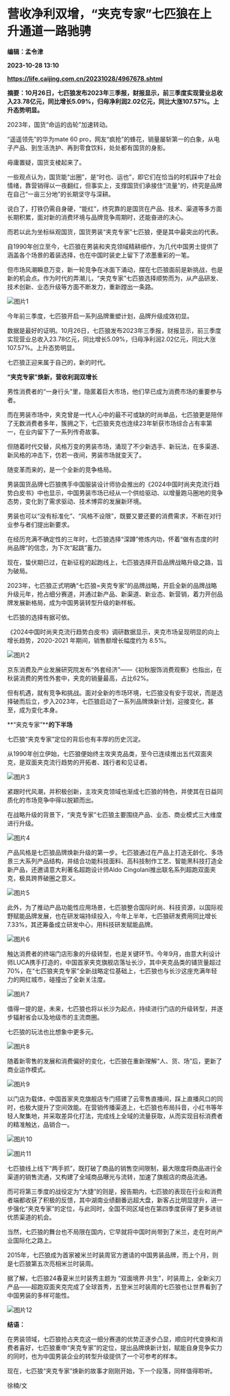 # 营收净利双增，“夹克专家”七匹狼在上升通道一路驰骋
**编辑：孟令津**

**2023-10-28 13:10**

**https://life.caijing.com.cn/20231028/4967678.shtml**

**摘要：10月26日，七匹狼发布2023年三季报，财报显示，前三季度实现营业总收入23.78亿元，同比增长5.09%，归母净利润2.02亿元，同比大涨107.57%。上升态势明显。**

2023年，国货“命运的齿轮”加速转动。

“遥遥领先”的华为mate 60 pro，网友“疯抢”的蜂花，销量屡斩第一的白象，从电子产品、到生活洗护、再到零食饮料，处处都有国货的身影。

毋庸置疑，国货支棱起来了。

一些观点认为，国货能“出圈”，是“时也、运也”，即它们在恰当的时机踩中了社会情绪，靠营销得以一夜翻红，但事实上，支撑国货们承接住“流量”的，终究是品牌在自己“一亩三分地”的长期坚守与深耕。

说白了，打铁仍需自身硬，“能红”，终究靠的是国货在产品、技术、渠道等多方面长期积累，面对新的消费环境与品牌竞争周期时，还能奋进的决心。

而若以此为坐标纵观国货，国货男装“夹克专家”七匹狼，便是其中最突出的代表。

自1990年创立至今，七匹狼在男装和夹克领域精耕细作，为几代中国男士提供了涵盖各个场景的着装选择，也在中国时装史上留下了浓墨重彩的一笔。

但市场风潮瞬息万变，新一轮竞争在冰面下涌动，摆在七匹狼面前是新挑战，也是新的机会点。作为时代的弄潮儿，“夹克专家”七匹狼选择顺势而为，从产品研发、技术创新、业态升级等方面不断发力，重新蹚出一条路。

![图片1](https://img4.caijing.com.cn/2023/1028/1698495891413.jpg)

今年前三季度，七匹狼开启一系列品牌重塑计划，品牌升级成效初显。

数据是最好的证明。10月26日，七匹狼发布2023年三季报，财报显示，前三季度实现营业总收入23.78亿元，同比增长5.09%，归母净利润2.02亿元，同比大涨107.57%。上升态势明显。

七匹狼正迎来属于自己的，新的时代。

**“夹克专家”焕新，营收利润双增长**

男性消费者的“一身行头”里，隐匿着巨大市场，他们早已成为消费市场的重要参与者。

而在男装市场中，夹克曾是一代人心中的最不可或缺的时尚单品，七匹狼更是陪伴了无数消费者多年，簇拥之下，七匹狼夹克也连续23年斩获市场综合占有率第一，在业内留下了一系列传奇故事。

但随着时代交替，风格万变的男装市场，涌现了不少新选手、新玩法，在多渠道、新风格的冲击下，仿若一夜间，男装市场就变天了。

随变革而来的，是一个全新的竞争格局。

男装国货品牌七匹狼携手中国服装设计师协会推出的《2024中国时尚夹克流行趋势白皮书》中也显示，中国男装市场已经从一个供给驱动、以增量跑马圈地的竞争态势，变化到了需求驱动、技术博弈的发展新环境。

男装也可以“没有标准化”、“风格不设限”，既要又要还要的消费需求，不断在对行业参与者们提出新要求。

在经历充满不确定性的三年时，七匹狼选择“深蹲”修炼内功，怀着“做有态度的时尚品牌”的信念，为下次“起跳”蓄力。

现在，蛰伏期已过，在新征程的起跑线上，七匹狼选择开启品牌战略升级之路，旨为破局。

2023年，七匹狼正式明确“七匹狼=夹克专家”的品牌战略，开启全新的品牌战略升级元年，抢占细分赛道，并通过新产品、新渠道、新业态、新营销，着力开创品牌发展新格局，成为中国男装转型升级的新样板。

七匹狼的选择有据可依。

《2024中国时尚夹克流行趋势白皮书》调研数据显示，夹克市场呈现明显的向上增长趋势，2020-2021 年期间，销售额增长幅度约为 8.5%。

![图片2](https://img2.caijing.com.cn/2023/1028/1698495963618.jpg)

京东消费及产业发展研究院发布“外套经济”——《初秋服饰消费观察》也指出，在秋装消费的男性外套中，夹克的销量最高，占比62%。

但有机遇，就有竞争和挑战。面对全新的市场环境，七匹狼没有安于现状，而是选择破而后立，步入2023年，七匹狼启动了一系列品牌焕新计划，迎接变化，甚至，成为变化本身。

**“夹克专家”****的下半场**

七匹狼“夹克专家”定位的背后也有丰厚的历史沉淀。

从1990年创立伊始，七匹狼便始终主攻夹克品类，至今已连续推出五代双面夹克，是双面夹克流行趋势的开拓者、践行者和见证者。

![图片3](https://img2.caijing.com.cn/2023/1028/1698496014720.jpg)

紧跟时代风潮，并积极创新，主攻夹克领域也渐成七匹狼的特色，并使其在日益同质化的市场竞争中得以脱颖而出。

在战略升级的背景下，“夹克专家”七匹狼主要围绕产品、业态、商业模式三大维度进行升级。

![图片4](https://tx3.cdn.caijing.com.cn/2023/1028/1698496059416.jpg)

产品风格是七匹狼品牌焕新升级的第一步。七匹狼通过在产品上打造无龄化、多场景三大系列产品结构，并结合功能科技面料、高科技制作工艺、智能黑科技打造全新产品，还邀请意大利著名超跑设计师Aldo Cingolani推出联名系列超跑双面夹克，极具跨界破圈之意义。

![图片5](https://tx3.cdn.caijing.com.cn/2023/1028/1698496234852.jpg)

此外，为了推动产品功能性应用场景，七匹狼整合国际时尚、科技资源，以国际视野赋能品牌发展，也在研发端持续投入，今年上半年，七匹狼研发费用同比增长7.33%，其还筹备成立研发中心，用科技研发赋能品牌。

![图片6](https://tx3.cdn.caijing.com.cn/2023/1028/1698496275256.jpg)

触达消费者的终端门店形象的升级转型，也是关键环节。今年9月，由意大利设计师LUCA携手打造的，中国首家夹克旗舰店落址长沙，其中夹克品类的铺货量超过70%，在“七匹狼夹克专家”全新战略定位基础上，七匹狼也与长沙这座充满年轻力的网红城市，碰撞出了全新关注度。

![图片7](https://tx2.cdn.caijing.com.cn/2023/1028/1698496317992.jpg)

值得一提的是，未来，七匹狼也将以长沙为起点，持续进行门店的升级转型，并逐步辐射省会以及地级市的主流商圈。

七匹狼的玩法也比想象中更多元。

![图片8](https://img2.caijing.com.cn/2023/1028/1698496358429.jpg)

随着新零售的发展和消费偏好的变化，七匹狼在重新理解“人、货、场”后，更新了商业运作模式。

![图片9](https://tx2.cdn.caijing.com.cn/2023/1028/1698496405121.jpg)

以门店为载体，中国首家夹克旗舰店专门搭建了云零售直播间，踩上直播风口的同时，也极大提升了空间效能。在营销传播渠道上，七匹狼也布局抖音，小红书等年轻人聚集地，并采取差异化打法，完成线上全域的流量获取，从而实现目标消费者的精准触达，品销合一。

![图片10](https://tx2.cdn.caijing.com.cn/2023/1028/1698496449802.jpg)

![图片11](https://img2.caijing.com.cn/2023/1028/1698496509402.jpg)

七匹狼线上线下“两手抓”，既打破了商品的销售空间限制，最大限度将商品进行全渠道的销售流通，又构建了全域商品曝光与流转，加速了旗舰店的商品流通。

而可将第三季度的战役定为“大捷”的则是，报告期内，七匹狼的表现在行业和消费者端都收获了积极的反馈，其中湖南业绩翻番远超大盘，新客占比明显提升，进一步强化“夹克专家”的定位，与此同时，全国不同区域也在第四季度获得了更多进驻优质渠道的机会。

当然，七匹狼的舞台也不局限在国内，它早就将中国时尚带到了米兰，走在时尚产业国际化之路上。

2015年，七匹狼成为首家被米兰时装周官方邀请的中国男装品牌，而上个月，则是七匹狼第五次亮相米兰时装周。

据了解，七匹狼24春夏米兰时装秀主题为 “双面境界·共生”，时装周上，全新尖刀产品——超跑双面夹克完成了全球首秀，五登米兰时装周的七匹狼也让世界看到了中国男装的多样可能性。

![图片12](https://img4.caijing.com.cn/2023/1028/1698496722381.jpg)

**结语：**

在男装领域，七匹狼抢占夹克这一细分赛道的优势正逐步凸显，顺应时代变换和消费者喜好，七匹狼重申“夹克专家”的定位，提出品牌焕新计划，赋能自身竞争实力的同时，也为中国男装企业的转型升级提供了一个可参考的样本。

现在，七匹狼“夹克专家”焕新的故事才刚刚开始，下一个段落，同样值得聆听。

徐楠/文